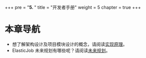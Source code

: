 +++
pre = "<b>5. </b>"
title = "开发者手册"
weight = 5
chapter = true
+++

# 本章导航

 - 想了解架构设计及项目模块设计的概念，请阅读[实现原理](/cn/dev-manual/lite-design/)。
 - ElasticJob 未来规划有哪些呢？请阅读[未来规划](/cn/dev-manual/roadmap/)。
